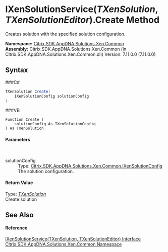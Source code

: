 # IXenSolutionService(*TXenSolution*, *TXenSolutionEditor*).Create Method 
 

Creates solution with the specified solution configuration.

**Namespace:**&nbsp;<a href="N_Citrix_SDK_AppDNA_Solutions_Xen_Common">Citrix.SDK.AppDNA.Solutions.Xen.Common</a><br />**Assembly:**&nbsp;Citrix.SDK.AppDNA.Solutions.Xen.Common (in Citrix.SDK.AppDNA.Solutions.Xen.Common.dll) Version: 7.11.0.0 (7.11.0.0)

## Syntax

###C#
```csharp
TXenSolution Create(
	IXenSolutionConfig solutionConfig
)
```

###VB
```vbnet
Function Create ( 
	solutionConfig As IXenSolutionConfig
) As TXenSolution
```


#### Parameters
&nbsp;<dl><dt>solutionConfig</dt><dd>Type: <a href="T_Citrix_SDK_AppDNA_Solutions_Xen_Common_IXenSolutionConfig">Citrix.SDK.AppDNA.Solutions.Xen.Common.IXenSolutionConfig</a><br />The solution configuration.</dd></dl>

#### Return Value
Type: <a href="T_Citrix_SDK_AppDNA_Solutions_Xen_Common_IXenSolutionService_2">*TXenSolution*</a><br />Create solution

## See Also


#### Reference
<a href="T_Citrix_SDK_AppDNA_Solutions_Xen_Common_IXenSolutionService_2">IXenSolutionService(TXenSolution, TXenSolutionEditor) Interface</a><br /><a href="N_Citrix_SDK_AppDNA_Solutions_Xen_Common">Citrix.SDK.AppDNA.Solutions.Xen.Common Namespace</a><br />